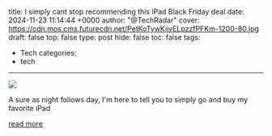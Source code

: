 title: I simply cant stop recommending this iPad Black Friday deal
date: 2024-11-23 11:14:44 +0000
author: "@TechRadar"
cover: https://cdn.mos.cms.futurecdn.net/PetKoTywKijvELpzzfPFKm-1200-80.jpg
draft: false
top: false
type: post
hide: false
toc: false
tags:
  - Tech
categories:
  - tech
---

![](https://cdn.mos.cms.futurecdn.net/PetKoTywKijvELpzzfPFKm-1200-80.jpg)

A sure as night follows day, I'm here to tell you to simply go and buy my favorite iPad

[read more](https://www.techradar.com/tablets/i-simply-cant-stop-recommending-this-ipad-black-friday-deal)
